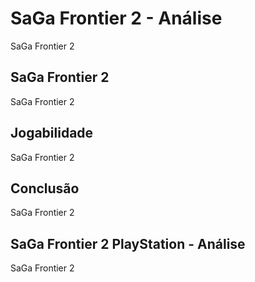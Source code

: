 ---
---

# SaGa Frontier 2 - Análise

SaGa Frontier 2

## SaGa Frontier 2

SaGa Frontier 2

## Jogabilidade

SaGa Frontier 2

## Conclusão

SaGa Frontier 2

## SaGa Frontier 2 PlayStation - Análise

SaGa Frontier 2
